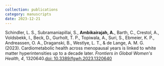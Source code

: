 ```yaml
---
collection: publications
category: manuscripts
date: 2023-12-21
---
```


Schindler, L. S., Subramaniapillai, S., <b>Ambikairajah, A.</b>, Barth, C., Crestol, A., Voldsbekk, I., Beck, D., Gurholt, T. P., Topiwala, A., Suri, S., Ebmeier, K. P., Andreassen, O. A., Draganski, B., Westlye, L. T., & de Lange, A. M. G. (2023). Cardiometabolic health across menopausal years is linked to white matter hyperintensities up to a decade later. <i>Frontiers in Global Women's Health</i>, <i>4</i>, 1320640.[doi: 10.3389/fgwh.2023.1320640](https://doi.org/10.3389/fgwh.2023.1320640)